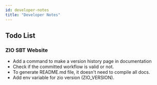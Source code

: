 ```yaml
---
id: developer-notes
title: "Developer Notes"
---
```


## Todo List

### ZIO SBT Website
- Add a command to make a version history page in documentation
- Check if the committed workflow is valid or not.
- To generate README.md file, it doesn't need to compile all docs.
- Add env variable for zio version (ZIO_VERSION).

